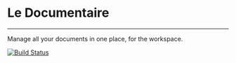# Le Documentaire
---
Manage all your documents in one place, for the workspace.



[![Build Status](https://travis-ci.org/LWanjiru/le-documentaire.svg?branch=master)](https://travis-ci.org/LWanjiru/le-documentaire)